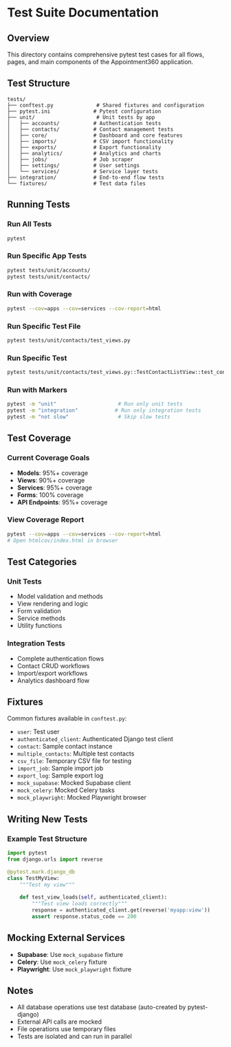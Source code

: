 # Test Suite Documentation

## Overview

This directory contains comprehensive pytest test cases for all flows, pages, and main components of the Appointment360 application.

## Test Structure

```
tests/
├── conftest.py              # Shared fixtures and configuration
├── pytest.ini              # Pytest configuration
├── unit/                    # Unit tests by app
│   ├── accounts/           # Authentication tests
│   ├── contacts/           # Contact management tests
│   ├── core/               # Dashboard and core features
│   ├── imports/            # CSV import functionality
│   ├── exports/            # Export functionality
│   ├── analytics/          # Analytics and charts
│   ├── jobs/               # Job scraper
│   ├── settings/           # User settings
│   └── services/           # Service layer tests
├── integration/            # End-to-end flow tests
└── fixtures/               # Test data files
```

## Running Tests

### Run All Tests
```bash
pytest
```

### Run Specific App Tests
```bash
pytest tests/unit/accounts/
pytest tests/unit/contacts/
```

### Run with Coverage
```bash
pytest --cov=apps --cov=services --cov-report=html
```

### Run Specific Test File
```bash
pytest tests/unit/contacts/test_views.py
```

### Run Specific Test
```bash
pytest tests/unit/contacts/test_views.py::TestContactListView::test_contact_list_view_get
```

### Run with Markers
```bash
pytest -m "unit"                    # Run only unit tests
pytest -m "integration"            # Run only integration tests
pytest -m "not slow"                # Skip slow tests
```

## Test Coverage

### Current Coverage Goals
- **Models**: 95%+ coverage
- **Views**: 90%+ coverage
- **Services**: 95%+ coverage
- **Forms**: 100% coverage
- **API Endpoints**: 95%+ coverage

### View Coverage Report
```bash
pytest --cov=apps --cov=services --cov-report=html
# Open htmlcov/index.html in browser
```

## Test Categories

### Unit Tests
- Model validation and methods
- View rendering and logic
- Form validation
- Service methods
- Utility functions

### Integration Tests
- Complete authentication flows
- Contact CRUD workflows
- Import/export workflows
- Analytics dashboard flow

## Fixtures

Common fixtures available in `conftest.py`:
- `user`: Test user
- `authenticated_client`: Authenticated Django test client
- `contact`: Sample contact instance
- `multiple_contacts`: Multiple test contacts
- `csv_file`: Temporary CSV file for testing
- `import_job`: Sample import job
- `export_log`: Sample export log
- `mock_supabase`: Mocked Supabase client
- `mock_celery`: Mocked Celery tasks
- `mock_playwright`: Mocked Playwright browser

## Writing New Tests

### Example Test Structure
```python
import pytest
from django.urls import reverse

@pytest.mark.django_db
class TestMyView:
    """Test my view"""
    
    def test_view_loads(self, authenticated_client):
        """Test view loads correctly"""
        response = authenticated_client.get(reverse('myapp:view'))
        assert response.status_code == 200
```

## Mocking External Services

- **Supabase**: Use `mock_supabase` fixture
- **Celery**: Use `mock_celery` fixture
- **Playwright**: Use `mock_playwright` fixture

## Notes

- All database operations use test database (auto-created by pytest-django)
- External API calls are mocked
- File operations use temporary files
- Tests are isolated and can run in parallel

